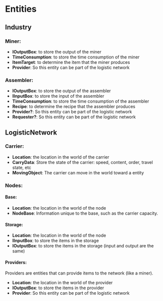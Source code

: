 # Entities
## Industry
### Miner:
- **IOutputBox**: to store the output of the miner
- **TimeConsumption**: to store the time consumption of the miner
- **ItemTarget**: to determine the item that the miner produces
- **Provider**: So this entity can be part of the logistic network

### Assembler:
- **IOutputBox**: to store the output of the assembler
- **IInputBox**: to store the input of the assembler
- **TimeConsumption**: to store the time consumption of the assembler
- **Recipe**: to determine the recipe that the assembler produces
- **Provider?**: So this entity can be part of the logistic network
- **Requester?**: So this entity can be part of the logistic network


## LogisticNetwork
### Carrier:
- **Location**: the location in the world of the carrier
- **CarryData**: Store the state of the carrier: speed, content, order, travel state, etc
- **MovingObject**: The carrier can move in the world toward a entity

### Nodes:
#### Base:
- **Location**: the location in the world of the node
- **NodeBase**: Information unique to the base, such as the carrier capacity.

#### Storage:
- **Location**: the location in the world of the node
- **IInputBox**: to store the items in the storage
- **IOutputBox**: to store the items in the storage (input and output are the same)

#### Providers: 
Providers are entities that can provide items to the network (like a miner).
- **Location**: the location in the world of the provider
- **IOutputBox**: to store the items in the provider
- **Provider**: So this entity can be part of the logistic network 